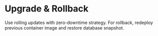 # Upgrade & Rollback

Use rolling updates with zero-downtime strategy.
For rollback, redeploy previous container image and restore database snapshot.
